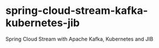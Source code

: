 # spring-cloud-stream-kafka-kubernetes-jib
Spring Cloud Stream with Apache Kafka, Kubernetes and JIB
